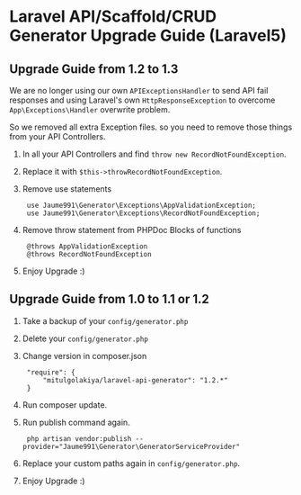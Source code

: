 Laravel API/Scaffold/CRUD Generator Upgrade Guide (Laravel5)
=======================

Upgrade Guide from 1.2 to 1.3
-------------------------------------

We are no longer using our own ```APIExceptionsHandler``` to send API fail responses and using Laravel's own ```HttpResponseException``` to overcome ```App\Exceptions\Handler``` overwrite problem.

So we removed all extra Exception files. so you need to remove those things from your API Controllers.

1. In all your API Controllers and find ```throw new RecordNotFoundException```.

2. Replace it with ```$this->throwRecordNotFoundException```.

3. Remove use statements

        use Jaume991\Generator\Exceptions\AppValidationException;
        use Jaume991\Generator\Exceptions\RecordNotFoundException;

4. Remove throw statement from PHPDoc Blocks of functions

        @throws AppValidationException
        @throws RecordNotFoundException

5. Enjoy Upgrade :)

Upgrade Guide from 1.0 to 1.1 or 1.2
-------------------------------------

1. Take a backup of your ```config/generator.php```

2. Delete your ```config/generator.php```

3. Change version in composer.json

        "require": {
            "mitulgolakiya/laravel-api-generator": "1.2.*"
        }

4. Run composer update.

5. Run publish command again.

        php artisan vendor:publish --provider="Jaume991\Generator\GeneratorServiceProvider"

6. Replace your custom paths again in ```config/generator.php```.

7. Enjoy Upgrade :)
